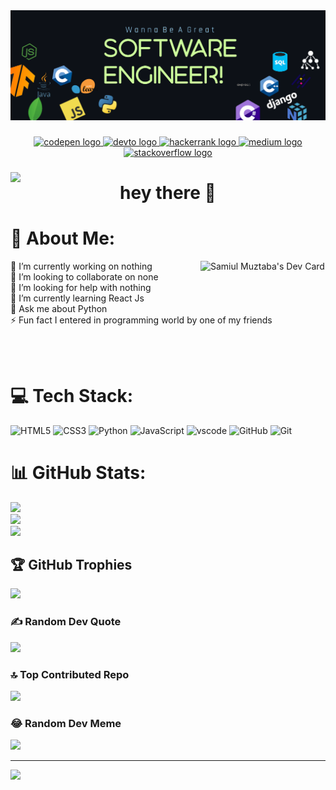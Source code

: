 <div align="center">
  <img  src="https://raw.githubusercontent.com/SamiulMuztaba/SamiulMuztaba/main/github%20banner.png"  />
</div>

### 

<div align="center">
  <a href="https://codepen.io/samiulmuztaba" target="_blank">
    <img src="https://img.shields.io/static/v1?message=Codepen&logo=codepen&label=&color=000000&logoColor=white&labelColor=&style=for-the-badge" height="25" alt="codepen logo"  />
  </a>
  <a href="https://dev.to/samiulmuztaba" target="_blank">
    <img src="https://img.shields.io/static/v1?message=dev.to&logo=dev.to&label=&color=0A0A0A&logoColor=white&labelColor=&style=for-the-badge" height="25" alt="devto logo"  />
  </a>
  <a href="https://www.hackerearth.com/@samiulmuztaba" target="_blank">
    <img src="https://img.shields.io/static/v1?message=HackerRank&logo=hackerrank&label=&color=2EC866&logoColor=white&labelColor=&style=for-the-badge" height="25" alt="hackerrank logo"  />
  </a>
  <a href="https://medium.com/@samiulmuztaba" target="_blank">
    <img src="https://img.shields.io/static/v1?message=Medium&logo=medium&label=&color=12100E&logoColor=white&labelColor=&style=for-the-badge" height="25" alt="medium logo"  />
  </a>
  <a href="https://stackoverflow.com/users/22775720" target="_blank">
    <img src="https://img.shields.io/static/v1?message=Stackoverflow&logo=stackoverflow&label=&color=FE7A16&logoColor=white&labelColor=&style=for-the-badge" height="25" alt="stackoverflow logo"  />
  </a>
</div>

###

<img align="left" src="https://visitor-badge.laobi.icu/badge?page_id=SamiulMuztaba.SamiulMuztaba&"  />

###

<h1 align="center">hey there 👋</h1>

# 💫 About Me:
<a href="https://app.daily.dev/samiulmuztaba"><img align="right" src="https://api.daily.dev/devcards/ac8f56c600594dd99629ccbce601c063.png?r=ux1" width="200" alt="Samiul Muztaba's Dev Card"/></a>
🔭 I’m currently working on nothing<br>👯 I’m looking to collaborate on none<br>🤝 I’m looking for help with nothing<br>🌱 I’m currently learning React Js<br>💬 Ask me about Python<br>⚡ Fun fact I entered in programming world by one of my friends

<br>
<br>

# 💻 Tech Stack:
![HTML5](https://skillicons.dev/icons?i=html) ![CSS3](https://skillicons.dev/icons?i=css) ![Python](https://skillicons.dev/icons?i=py) ![JavaScript](https://skillicons.dev/icons?i=js) ![vscode](https://skillicons.dev/icons?i=vscode) ![GitHub](https://skillicons.dev/icons?i=github) ![Git](https://skillicons.dev/icons?i=git)

# 📊 GitHub Stats:
![](https://github-readme-stats.vercel.app/api?username=SamiulMuztaba&theme=dark&hide_border=false&include_all_commits=true&count_private=true)<br/>
![](https://github-readme-streak-stats.herokuapp.com/?user=SamiulMuztaba&theme=dark&hide_border=false)<br/>
![](https://github-readme-stats.vercel.app/api/top-langs/?username=SamiulMuztaba&theme=dark&hide_border=false&include_all_commits=true&count_private=true&layout=compact)

## 🏆 GitHub Trophies
![](https://github-profile-trophy.vercel.app/?username=SamiulMuztaba&theme=radical&no-frame=false&no-bg=true&margin-w=4)

### ✍️ Random Dev Quote
![](https://quotes-github-readme.vercel.app/api?type=horizontal&theme=radical)

### 🔝 Top Contributed Repo
![](https://github-contributor-stats.vercel.app/api?username=SamiulMuztaba&limit=5&theme=dark&combine_all_yearly_contributions=true)

### 😂 Random Dev Meme
<img src='https://randommeme-five.vercel.app/' style="height: 400px;"/>

---
[![](https://visitcount.itsvg.in/api?id=SamiulMuztaba&icon=0&color=0)](https://visitcount.itsvg.in)

<!-- Proudly created with GPRM ( https://gprm.itsvg.in ) -->
